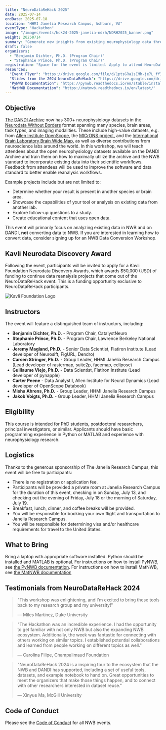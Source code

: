 ```yaml
---
title: "NeuroDataReHack 2025"
date: 2025-07-14
endDate: 2025-07-18
location: "HHMI Janelia Research Campus, Ashburn, VA"
eventType: "Hackathon"
image: "/images/events/hck24-2025-janelia-ndrh/NDRH2025_banner.png"
weight: 20250714
summary: "Generate new insights from existing neurophysiology data through secondary analysis. This event will focus on analyzing existing data in NWB and on DANDI, with opportunities for funding through the Kavli Neurodata Discovery Award."
draft: false
organizers:
  - "Benjamin Dichter, Ph.D. (Program Chair)"
  - "Stephanie Prince, Ph.D. (Program Chair)"
registration: "Space for the event is limited. Apply to attend NeuroDataReHack 2025 [here](https://forms.gle/cR9sm5wjAt8oqTaT7). Application deadline: Feb 12. Notification of admission decisions: March 15."
resources:
  "Event Flyer": "https://drive.google.com/file/d/1ptsGRa1sEMh-je7L_ff3CgtRTj-X11lO/view?usp=sharing"
  "Slides from the 2024 NeuroDataReHack": "https://drive.google.com/drive/folders/1DAmQr4qWCamhj_2Zyke0kkHGvV8Kyq13?usp=sharing"
  "PyNWB Documentation": "https://pynwb.readthedocs.io/en/stable/install_users.html#installing-pynwb"
  "MatNWB Documentation": "https://matnwb.readthedocs.io/en/latest/"
---
```


## Objective

[The DANDI Archive](http://dandiarchive.org) now has 300+ neurophysiology datasets in the 
[Neurodata Without Borders](http://nwb.org) format spanning many species, brain areas, task types, and imaging 
modalities. These include high-value datasets, e.g. from [Allen Institute OpenScope](https://dandiarchive.org/dandiset/search?search=openscope), the [MICrONS project](https://dandiarchive.org/dandiset/000402), and the 
[International Brain Laboratory Brain Wide Map](https://dandiarchive.org/dandiset/000409), as well as diverse contributions from neuroscience labs around the world. In this 
workshop, we will teach attendees about the open neurophysiology datasets available on the DANDI Archive and train 
them on how to maximally utilize the archive and the NWB standard to incorporate existing data into their scientific 
workflows. Feedback from attendees will be used to improve the software and data standard to better enable 
reanalysis workflows.

Example projects include but are not limited to:
* Determine whether your result is present in another species or brain area.
* Showcase the capabilities of your tool or analysis on existing data from another lab.
* Explore follow-up questions to a study.
* Create educational content that uses open data.

This event will primarily focus on analyzing existing data in NWB and on DANDI, **not** converting data to NWB. If 
you are interested in learning how to convert data, consider signing up for an NWB Data Conversion Workshop.

## Kavli Neurodata Discovery Award

Following the event, participants will be invited to apply for a Kavli Foundation Neurodata Discovery Awards, which awards $50,000 (USD) of funding to continue data reanalysis projects that come out of the NeuroDataReHack event. This is a funding opportunity exclusive to NeuroDataReHack participants.

![Kavli Foundation Logo](/images/events/hck24-2025-janelia-ndrh/Kavli-Foundation-logo.png)

## Instructors

The event will feature a distinguished team of instructors, including:

- **Benjamin Dichter, Ph.D.** - Program Chair, CatalystNeuro
- **Stephanie Prince, Ph.D.** - Program Chair, Lawrence Berkeley National Laboratory
- **Jeremy Magland, Ph.D.** - Senior Data Scientist, Flatiron Institute (Lead developer of Neurosift, FigURL, Dendro)
- **Carsen Stringer, Ph.D.** - Group Leader, HHMI Janelia Research Campus (Lead developer of rastermap, suite2p, facemap, cellpose)
- **Guillaume Viejo, Ph.D.** - Data Scientist, Flatiron Institute (Lead developer of pynapple)
- **Carter Peene** - Data Analyst I, Allen Institute for Neural Dynamics (Lead developer of OpenScope Databook)
- **Misha Ahrens, Ph.D.** - Group Leader, HHMI Janelia Research Campus
- **Jakob Voigts, Ph.D.** - Group Leader, HHMI Janelia Research Campus

## Eligibility

This course is intended for PhD students, postdoctoral researchers, principal investigators, or similar.
Applicants should have basic programming experience in Python or MATLAB and experience with neurophysiology research.

## Logistics

Thanks to the generous sponsorship of The Janelia Research Campus, this event will be free to participants:
* There is no registration or application fee.
* Participants will be provided a private room at Janelia Research Campus for the duration of this event, 
  checking in on Sunday, July 13, and checking out the evening of Friday, July 18 or the morning of Saturday, July 19.
* Breakfast, lunch, dinner, and coffee breaks will be provided.
* You will be responsible for booking your own flight and transportation to Janelia Research Campus.
* You will be responsible for determining visa and/or healthcare requirements for travel to the United States.

## What to Bring

Bring a laptop with appropriate software installed. Python should be installed and MATLAB is optional. For 
instructions on how to install PyNWB, see 
[the PyNWB documentation](https://pynwb.readthedocs.io/en/stable/install_users.html#installing-pynwb). For instructions
on how to install MatNWB, see
[the MatNWB documentation](https://matnwb.readthedocs.io/en/latest/)

## Testimonials from NeuroDataReHack 2024

> "This workshop was enlightening, and I'm excited to bring these tools back to my research group and my university!"
>
> — Miles Martinez, Duke University

> "The Hackathon was an incredible experience. I had the opportunity to get familiar with not only NWB but also the expanding NWB ecosystem. Additionally, the week was fantastic for connecting with others working on similar topics. I established potential collaborations and learned from people working on different topics as well."
>
> — Carolina Filipe, Champalimaud Foundation

> "NeuroDataReHack 2024 is a inspiring tour to the ecosystem that the NWB and DANDI has supported, including a set of useful tools, datasets, and example notebook to hand on. Great opportunities to meet the organizers that make those things happen, and to connect with other researchers interested in dataset reuse."
>
> — Xinyue Ma, McGill University

## Code of Conduct

Please see the [Code of Conduct](https://neurodatawithoutborders.github.io/nwb_hackathons/code_of_conduct) for all NWB events.
